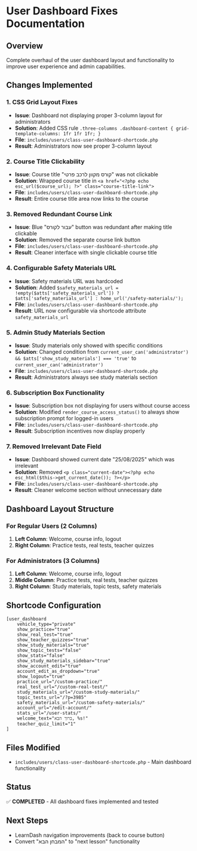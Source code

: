# User Dashboard Fixes Documentation

## Overview
Complete overhaul of the user dashboard layout and functionality to improve user experience and admin capabilities.

## Changes Implemented

### 1. CSS Grid Layout Fixes
- **Issue**: Dashboard not displaying proper 3-column layout for administrators
- **Solution**: Added CSS rule `.three-columns .dashboard-content { grid-template-columns: 1fr 1fr 1fr; }`
- **File**: `includes/users/class-user-dashboard-shortcode.php`
- **Result**: Administrators now see proper 3-column layout

### 2. Course Title Clickability
- **Issue**: Course title "קורס מקוון לרכב פרטי" was not clickable
- **Solution**: Wrapped course title in `<a href="<?php echo esc_url($course_url); ?>" class="course-title-link">`
- **File**: `includes/users/class-user-dashboard-shortcode.php`
- **Result**: Entire course title area now links to the course

### 3. Removed Redundant Course Link
- **Issue**: Blue "עבור לקורס" button was redundant after making title clickable
- **Solution**: Removed the separate course link button
- **File**: `includes/users/class-user-dashboard-shortcode.php`
- **Result**: Cleaner interface with single clickable course title

### 4. Configurable Safety Materials URL
- **Issue**: Safety materials URL was hardcoded
- **Solution**: Added `$safety_materials_url = !empty($atts['safety_materials_url']) ? $atts['safety_materials_url'] : home_url('/safety-materials/');`
- **File**: `includes/users/class-user-dashboard-shortcode.php`
- **Result**: URL now configurable via shortcode attribute `safety_materials_url`

### 5. Admin Study Materials Section
- **Issue**: Study materials only showed with specific conditions
- **Solution**: Changed condition from `current_user_can('administrator') && $atts['show_study_materials'] === 'true'` to `current_user_can('administrator')`
- **File**: `includes/users/class-user-dashboard-shortcode.php`
- **Result**: Administrators always see study materials section

### 6. Subscription Box Functionality
- **Issue**: Subscription box not displaying for users without course access
- **Solution**: Modified `render_course_access_status()` to always show subscription prompt for logged-in users
- **File**: `includes/users/class-user-dashboard-shortcode.php`
- **Result**: Subscription incentives now display properly

### 7. Removed Irrelevant Date Field
- **Issue**: Dashboard showed current date "25/08/2025" which was irrelevant
- **Solution**: Removed `<p class="current-date"><?php echo esc_html($this->get_current_date()); ?></p>`
- **File**: `includes/users/class-user-dashboard-shortcode.php`
- **Result**: Cleaner welcome section without unnecessary date

## Dashboard Layout Structure

### For Regular Users (2 Columns)
1. **Left Column**: Welcome, course info, logout
2. **Right Column**: Practice tests, real tests, teacher quizzes

### For Administrators (3 Columns)
1. **Left Column**: Welcome, course info, logout
2. **Middle Column**: Practice tests, real tests, teacher quizzes
3. **Right Column**: Study materials, topic tests, safety materials

## Shortcode Configuration

```
[user_dashboard 
    vehicle_type="private"
    show_practice="true"
    show_real_test="true"
    show_teacher_quizzes="true"
    show_study_materials="true"
    show_topic_tests="false"
    show_stats="false"
    show_study_materials_sidebar="true"
    show_account_edit="true"
    account_edit_as_dropdown="true"
    show_logout="true"
    practice_url="/custom-practice/"
    real_test_url="/custom-real-test/"
    study_materials_url="/custom-study-materials/"
    topic_tests_url="/?p=3985"
    safety_materials_url="/custom-safety-materials/"
    account_url="/edit-account/"
    stats_url="/user-stats/"
    welcome_text="ברוך הבא, %s!"
    teacher_quiz_limit="1"
]
```

## Files Modified
- `includes/users/class-user-dashboard-shortcode.php` - Main dashboard functionality

## Status
✅ **COMPLETED** - All dashboard fixes implemented and tested

## Next Steps
- LearnDash navigation improvements (back to course button)
- Convert "המבחן הבא" to "next lesson" functionality
